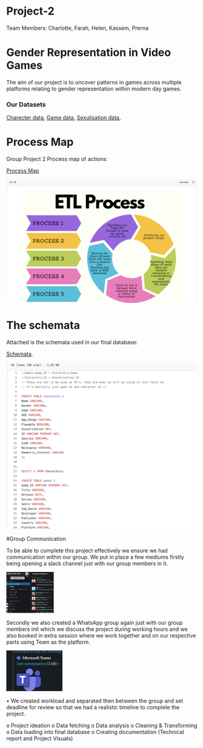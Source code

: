 # Project-2

Team Members: Charlotte, Farah, Helen, Kassem, Prerna

# Gender Representation in Video Games

The aim of our project is to uncover patterns in games across multiple platforms
relating to gender representation within modern day games. 

### Our Datasets

[Charecter data](Resources/characters.grivg.csv),
[Game data](Resources/games.grivg.csv),
[Sexulisation data](Resources/sexualization.grivg.csv),

# Process Map

Group Project 2 Process map of actions:

[Process Map](https://github.com/kass173/Project-2/blob/main/Process%20Map/Colorful%20Process%20Prjt%202.png)

![Process Visual](images/Process-Map.png)

# The schemata

Attached is the schemata used in our final database:

[Schemata](https://github.com/kass173/Project-2/blob/main/Gen_Rep_%20Games.sql).

![Schema](images/Schema.png)

#Group Communication

To be able to complete this project effectively we ensure we had communication within our 
group. We put in place a few mediums firstly being opening a slack channel just with our 
group members in it.

![Slack](images/slack.png)

Secondly we also created a WhatsApp group again just with our group members init which we 
discuss the project during working hours and we also booked in extra session where we work 
together and on our respective parts using Team as the platform.

![Teams](images/teams.png)


•    We created workload and separated then between the group and set deadline for review so that we had a realistic timeline to complete the project.

o  Project ideation
o    Data fetching
o    Data analysis
o    Cleaning & Transforming
o    Data loading into final database
o    Creating documentation (Technical report and Project Visuals)
